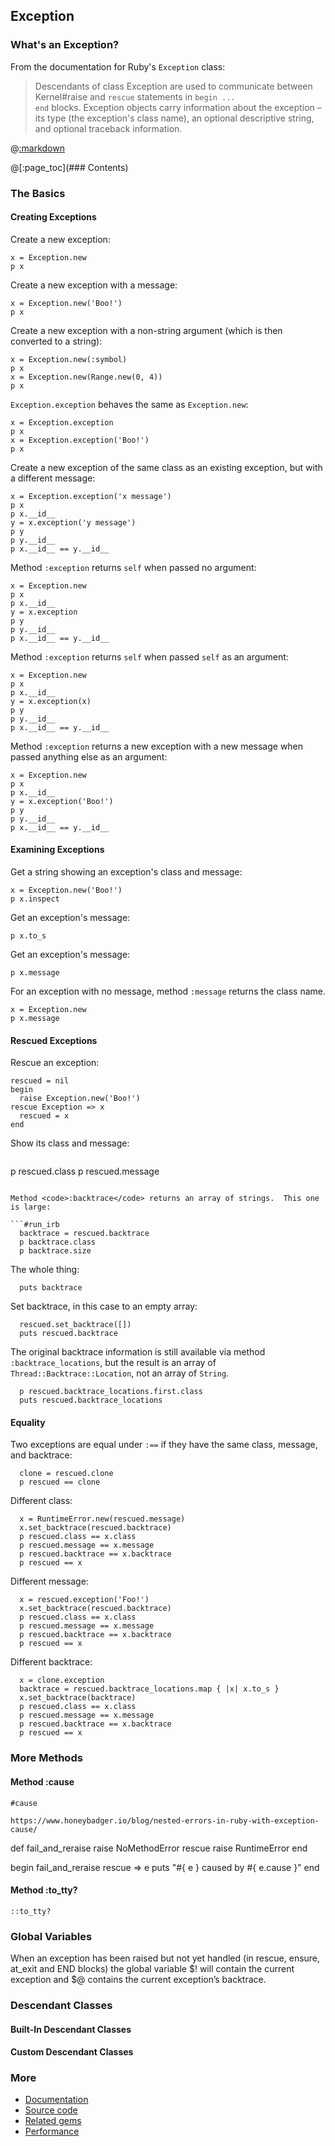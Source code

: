 ## Exception

### What's an Exception?

From the documentation for Ruby's <code>Exception</code> class:

>Descendants of class Exception are used to communicate between Kernel#raise and <code>rescue</code> statements in <code>begin ... end</code> blocks. Exception objects carry information about the exception – its type (the exception's class name), an optional descriptive string, and optional traceback information.

@[:markdown](../../include_files/begin_irb.md)

@[:page_toc](### Contents)

### The Basics

#### Creating Exceptions

Create a new exception:

```#run_irb
x = Exception.new
p x
```

Create a new exception with a message:

```#run_irb
x = Exception.new('Boo!')
p x
```

Create a new exception with a non-string argument (which is then converted to a string):

```#run_irb
x = Exception.new(:symbol)
p x
x = Exception.new(Range.new(0, 4))
p x
```

<code>Exception.exception</code> behaves the same as <code>Exception.new</code>:

```#run_irb
x = Exception.exception
p x
x = Exception.exception('Boo!')
p x
```

Create a new exception of the same class as an existing exception, but with a different message:

```#run_irb
x = Exception.exception('x message')
p x
p x.__id__
y = x.exception('y message')
p y
p y.__id__
p x.__id__ == y.__id__
```

Method <code>:exception</code> returns <code>self</code> when passed no argument:

```#run_irb
x = Exception.new
p x
p x.__id__
y = x.exception
p y
p y.__id__
p x.__id__ == y.__id__
```

Method <code>:exception</code> returns <code>self</code> when passed <code>self</code> as an argument:

```#run_irb
x = Exception.new
p x
p x.__id__
y = x.exception(x)
p y
p y.__id__
p x.__id__ == y.__id__
```

Method <code>:exception</code> returns a new exception with a new message when passed anything else as an argument:

```#run_irb
x = Exception.new
p x
p x.__id__
y = x.exception('Boo!')
p y
p y.__id__
p x.__id__ == y.__id__
```

#### Examining Exceptions

Get a string showing an exception's class and message:
 
```#run_irb
x = Exception.new('Boo!')
p x.inspect
```

Get an exception's message:

```#run_irb
p x.to_s
```

Get an exception's message:

```#run_irb
p x.message
```

For an exception with no message, method <code>:message</code> returns the class name.

```#run_irb
x = Exception.new
p x.message
```

#### Rescued Exceptions

Rescue an exception:

```#run_irb
rescued = nil
begin
  raise Exception.new('Boo!')
rescue Exception => x
  rescued = x
end
```

Show its class and message:

```#run_irb
```
  p rescued.class
  p rescued.message
```

Method <code>:backtrace</code> returns an array of strings.  This one is large:

```#run_irb
  backtrace = rescued.backtrace
  p backtrace.class
  p backtrace.size
```
  The whole thing:

```#run_irb
  puts backtrace
```

Set backtrace, in this case to an empty array:

```#run_irb
  rescued.set_backtrace([])
  puts rescued.backtrace
```

The original backtrace information is still available via method <code>:backtrace_locations</code>, but the result is an array of <code>Thread::Backtrace::Location</code>, not an array of <code>String</code>.

```#run_irb
  p rescued.backtrace_locations.first.class
  puts rescued.backtrace_locations
```

#### Equality

Two exceptions are equal under <code>:==</code> if they have the same class, message, and backtrace:

```#run_irb
  clone = rescued.clone
  p rescued == clone
```

Different class:

```#run_irb
  x = RuntimeError.new(rescued.message)
  x.set_backtrace(rescued.backtrace)
  p rescued.class == x.class
  p rescued.message == x.message
  p rescued.backtrace == x.backtrace
  p rescued == x
```

Different message:

```#run_irb
  x = rescued.exception('Foo!')
  x.set_backtrace(rescued.backtrace)
  p rescued.class == x.class
  p rescued.message == x.message
  p rescued.backtrace == x.backtrace
  p rescued == x
```

Different backtrace:

```#run_irb
  x = clone.exception
  backtrace = rescued.backtrace_locations.map { |x| x.to_s }
  x.set_backtrace(backtrace)
  p rescued.class == x.class
  p rescued.message == x.message
  p rescued.backtrace == x.backtrace
  p rescued == x
```

### More Methods
    
#### Method :cause

    #cause
    
    https://www.honeybadger.io/blog/nested-errors-in-ruby-with-exception-cause/
    
def fail_and_reraise
  raise NoMethodError
rescue
  raise RuntimeError
end

begin
  fail_and_reraise
rescue => e
  puts "#{ e } caused by #{ e.cause }"
end

#### Method :to_tty?

    ::to_tty?

### Global Variables

When an exception has been raised but not yet handled (in rescue, ensure, at_exit and END blocks) the global variable $! will contain the current exception and $@ contains the current exception’s backtrace.

### Descendant Classes

#### Built-In Descendant Classes

####  Custom Descendant Classes

### More

- [Documentation](https://ruby-doc.org/core-2.6.3/Exception.html)
- [Source code](https://github.com/ruby/ruby/blob/8b2e1ca10ecf92ad402decd6b1eab586eded0ddb/error.c)
- [Related gems](https://rubygems.org/search?query=exception)
- [Performance](https://www.google.com/search?q=ruby++exception+performance)
